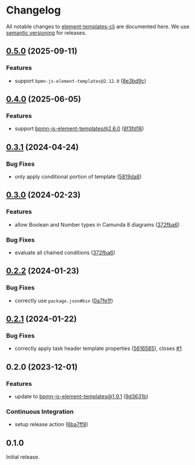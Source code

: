# Changelog

All notable changes to [element-templates-cli](https://github.com/bpmn-io/element-templates-cli) are documented here. We use [semantic versioning](http://semver.org/) for releases.

## [0.5.0](https://github.com/bpmn-io/element-templates-cli/compare/v0.4.0...v0.5.0) (2025-09-11)


### Features

* support `bpmn-js-element-templates@2.12.0` ([8e3bd9c](https://github.com/bpmn-io/element-templates-cli/commit/8e3bd9c02e4f0e608acd22fe3f34c0f53b97579f))

## [0.4.0](https://github.com/bpmn-io/element-templates-cli/compare/v0.3.1...v0.4.0) (2025-06-05)


### Features

* support bpmn-js-element-templates@2.6.0 ([8f3fd18](https://github.com/bpmn-io/element-templates-cli/commit/8f3fd18a04d1427694a33219f645eb43d436b907))

## [0.3.1](https://github.com/bpmn-io/element-templates-cli/compare/v0.3.0...v0.3.1) (2024-04-24)


### Bug Fixes

* only apply conditional portion of template ([5819da8](https://github.com/bpmn-io/element-templates-cli/commit/5819da83df6ba058ad100561db2c8efe3ab6fb45))

## [0.3.0](https://github.com/bpmn-io/element-templates-cli/compare/v0.2.2...v0.3.0) (2024-02-23)


### Features

* allow Boolean and Number types in Camunda 8 diagrams ([372fba6](https://github.com/bpmn-io/element-templates-cli/commit/372fba6a2edc5fb62b277638a432cd6df841170d))


### Bug Fixes

* evaluate all chained conditions ([372fba6](https://github.com/bpmn-io/element-templates-cli/commit/372fba6a2edc5fb62b277638a432cd6df841170d))

## [0.2.2](https://github.com/bpmn-io/element-templates-cli/compare/v0.2.1...v0.2.2) (2024-01-23)


### Bug Fixes

* correctly use `package.json#bin` ([0a7fe1f](https://github.com/bpmn-io/element-templates-cli/commit/0a7fe1f406746971b6ed3e42f87511c3aac82aa6))

## [0.2.1](https://github.com/bpmn-io/element-templates-cli/compare/v0.2.0...v0.2.1) (2024-01-22)


### Bug Fixes

* correctly apply task header template properties ([5616585](https://github.com/bpmn-io/element-templates-cli/commit/5616585f0ae180fbad9f7b2cc666981ebbdd06d9)), closes [#1](https://github.com/bpmn-io/element-templates-cli/issues/1)

## 0.2.0 (2023-12-01)

### Features

* update to bpmn-js-element-templates@1.9.1 ([9d3631b](https://github.com/bpmn-io/element-templates-cli/commit/9d3631bbe9d7acb70a812fbfb28a2a7d4123aa3c))

### Continuous Integration

* setup release action ([6ba7ff8](https://github.com/bpmn-io/element-templates-cli/commit/6ba7ff8564a9829061660deeaff9c037fc12b8ad))

## 0.1.0

Initial release.
